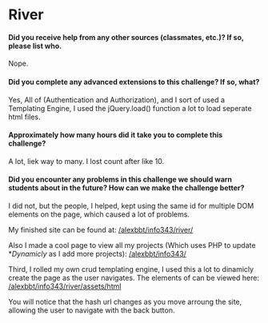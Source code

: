 # River

#### Did you receive help from any other sources (classmates, etc.)? If so, please list who.
Nope.

#### Did you complete any advanced extensions to this challenge? If so, what?
Yes, All of (Authentication and Authorization), and I sort of used a Templating Engine, I used the jQuery.load() function a lot to load seperate html files.

#### Approximately how many hours did it take you to complete this challenge?
A lot, liek way to many. I lost count after like 10.

#### Did you encounter any problems in this challenge we should warn students about in the future? How can we make the challenge better?
I did not, but the people, I helped, kept using the same id for multiple DOM elements on the page, which caused a lot of problems.

My finished site can be found at:
[/alexbbt/info343/river/](http://students.washington.edu/alexbbt/info343/river/)

Also I made a cool page to view all my projects (Which uses PHP to update **Dynamicly* as I add more projects):
[/alexbbt/info343/](http://students.washington.edu/alexbbt/info343/)

Third, I rolled my own crud templating engine, 
I used this a lot to dinamicly create the page as the user navigates.
The elements of can be viewed here:
[/alexbbt/info343/river/assets/html](http://students.washington.edu/alexbbt/info343/river/assets/html)

You will notice that the hash url changes as you move arroung the site, allowing the user to navigate with the back button.